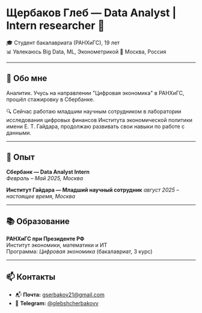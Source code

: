 # Щербаков Глеб — Data Analyst | Intern researcher 👋

🎓 Студент бакалавриата (РАНХиГС), 19 лет  
📊 Увлекаюсь Big Data, ML, Эконометрикой
📍 Москва, Россия  

---

## 🧭 Обо мне

Аналитик. Учусь на направлении "Цифровая экономика" в РАНХиГС, прошёл стажировку в Сбербанке.

🔍 Сейчас работаю младшим научным сотрудником в лаборатории исследования цифровых финансов Института экономической политики имени Е. Т. Гайдара, продолжаю развивать свои навыки по работе с данными. 

---

## 💼 Опыт

**Сбербанк — Data Analyst Intern**  
_Февраль – Май 2025, Москва_

**Институт Гайдара — Младший научный сотрудник**
_август 2025 – настоящее время, Москва_

---

## 📚 Образование

**РАНХиГС при Президенте РФ**  
Институт экономики, математики и ИТ  
Программа: _Цифровая экономика_ (бакалавриат, 3 курс)

---

## 📫 Контакты

- 📬 **Почта:** [gserbakov21@gmail.com](mailto:gserbakov21@gmail.com)  
- 💬 **Telegram:** [@glebshcherbakovv](https://t.me/glebshcherbakovv)  

